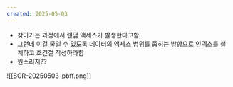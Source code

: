 ```yaml
---
created: 2025-05-03
---
```

- 찾아가는 과정에서 랜덤 액세스가 발생한다고함.
- 그런데 이걸 줄일 수 있도록 데이터의 액세스 범위를 좁히는 방향으로 인덱스를 설계하고 조건절 작성하라함
- 뭔소리지??

![[SCR-20250503-pbff.png]]